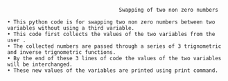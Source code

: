                                         Swapping of two non zero numbers

    • This python code is for swapping two non zero numbers between two variables without using a third variable.
    • This code first collects the values of the two variables from the user .
    • The collected numbers are passed through a series of 3 trignometric and inverse trignometric functions.
    • By the end of these 3 lines of code the values of the two variables will be interchanged.
    • These new values of the variables are printed using print command.
